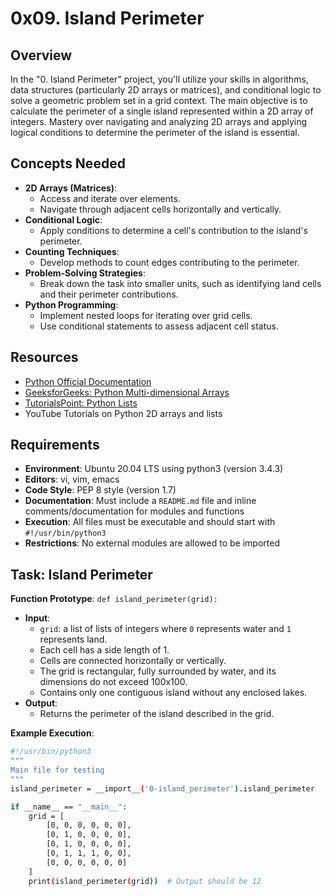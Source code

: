 # 0x09. Island Perimeter

## Overview
In the "0. Island Perimeter" project, you'll utilize your skills in algorithms, data structures (particularly 2D arrays or matrices), and conditional logic to solve a geometric problem set in a grid context. The main objective is to calculate the perimeter of a single island represented within a 2D array of integers. Mastery over navigating and analyzing 2D arrays and applying logical conditions to determine the perimeter of the island is essential.

## Concepts Needed
- **2D Arrays (Matrices)**:
  - Access and iterate over elements.
  - Navigate through adjacent cells horizontally and vertically.
- **Conditional Logic**:
  - Apply conditions to determine a cell's contribution to the island's perimeter.
- **Counting Techniques**:
  - Develop methods to count edges contributing to the perimeter.
- **Problem-Solving Strategies**:
  - Break down the task into smaller units, such as identifying land cells and their perimeter contributions.
- **Python Programming**:
  - Implement nested loops for iterating over grid cells.
  - Use conditional statements to assess adjacent cell status.

## Resources
- [Python Official Documentation](https://docs.python.org/3/tutorial/datastructures.html#nested-list-comprehensions)
- [GeeksforGeeks: Python Multi-dimensional Arrays](https://www.geeksforgeeks.org/multi-dimensional-lists-in-python/)
- [TutorialsPoint: Python Lists](https://www.tutorialspoint.com/python/python_lists.htm)
- YouTube Tutorials on Python 2D arrays and lists

## Requirements
- **Environment**: Ubuntu 20.04 LTS using python3 (version 3.4.3)
- **Editors**: vi, vim, emacs
- **Code Style**: PEP 8 style (version 1.7)
- **Documentation**: Must include a `README.md` file and inline comments/documentation for modules and functions
- **Execution**: All files must be executable and should start with `#!/usr/bin/python3`
- **Restrictions**: No external modules are allowed to be imported

## Task: Island Perimeter
**Function Prototype**: `def island_perimeter(grid):`
- **Input**:
  - `grid`: a list of lists of integers where `0` represents water and `1` represents land.
  - Each cell has a side length of 1.
  - Cells are connected horizontally or vertically.
  - The grid is rectangular, fully surrounded by water, and its dimensions do not exceed 100x100.
  - Contains only one contiguous island without any enclosed lakes.
- **Output**:
  - Returns the perimeter of the island described in the grid.

**Example Execution**:
```bash
#!/usr/bin/python3
"""
Main file for testing
"""
island_perimeter = __import__('0-island_perimeter').island_perimeter

if __name__ == "__main__":
    grid = [
        [0, 0, 0, 0, 0, 0],
        [0, 1, 0, 0, 0, 0],
        [0, 1, 0, 0, 0, 0],
        [0, 1, 1, 1, 0, 0],
        [0, 0, 0, 0, 0, 0]
    ]
    print(island_perimeter(grid))  # Output should be 12

